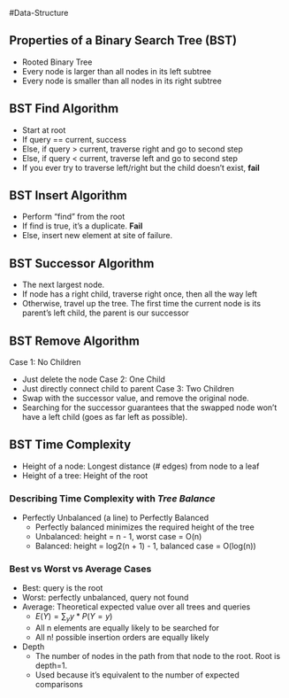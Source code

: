 #Data-Structure 
## Properties of a Binary Search Tree (BST)
- Rooted Binary Tree
- Every node is larger than all nodes in its left subtree
- Every node is smaller than all nodes in its right subtree

## BST Find Algorithm
- Start at root
- If query == current, success
- Else, if query > current, traverse right and go to second step
- Else, if query < current, traverse left and go to second step
- If you ever try to traverse left/right but the child doesn’t exist, **fail**

## BST Insert Algorithm
- Perform “find” from the root
- If find is true, it’s a duplicate. **Fail**
- Else, insert new element at site of failure.

## BST Successor Algorithm
- The next largest node.
- If node has a right child, traverse right once, then all the way left
- Otherwise, travel up the tree. The first time the current node is its parent’s left child, the parent is our successor

## BST Remove Algorithm
Case 1: No Children
- Just delete the node
Case 2: One Child
- Just directly connect child to parent
Case 3: Two Children
- Swap with the successor value, and remove the original node.
- Searching for the successor guarantees that the swapped node won’t have a left child (goes as far left as possible).

## BST Time Complexity
- Height of a node: Longest distance (# edges) from node to a leaf
- Height of a tree: Height of the root

### Describing Time Complexity with _Tree Balance_
- Perfectly Unbalanced (a line) to Perfectly Balanced
    - Perfectly balanced minimizes the required height of the tree
    - Unbalanced: height = n - 1, worst case = O(n)
    - Balanced: height = log2(n + 1) - 1, balanced case = O(log(n))

### Best vs Worst vs Average Cases
- Best: query is the root
- Worst: perfectly unbalanced, query not found
- Average: Theoretical expected value over all trees and queries
    - $E(Y) = \sum_y y*P(Y=y)$
    - All n elements are equally likely to be searched for
    - All n! possible insertion orders are equally likely
- Depth
    - The number of nodes in the path from that node to the root. Root is depth=1.
    - Used because it’s equivalent to the number of expected comparisons